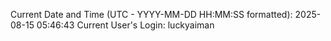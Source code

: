 Current Date and Time (UTC - YYYY-MM-DD HH:MM:SS formatted): 2025-08-15 05:46:43
Current User's Login: luckyaiman
